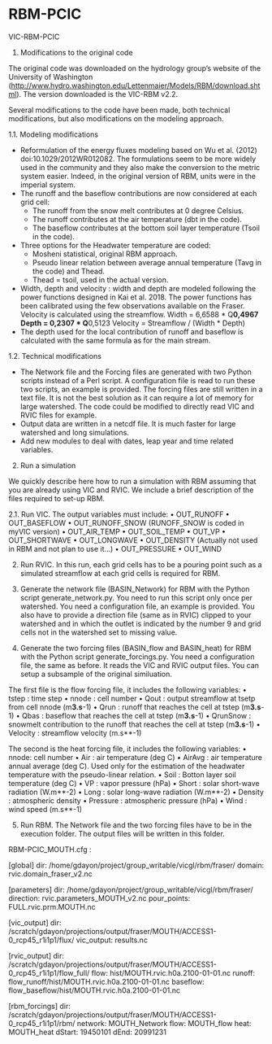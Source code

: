 # RBM-PCIC
VIC-RBM-PCIC

1. Modifications to the original code

The original code was downloaded on the hydrology group’s website of the University of Washington (http://www.hydro.washington.edu/Lettenmaier/Models/RBM/download.shtml). The version downloaded is the VIC-RBM v2.2.

Several modifications to the code have been made, both technical modifications, but also modifications on the modeling approach.

1.1. Modeling modifications
- Reformulation of the energy fluxes modeling based on Wu et al. (2012) doi:10.1029/2012WR012082. The formulations seem to be more widely used in the community and they also make the conversion to the metric system easier. Indeed, in the original version of RBM, units were in the imperial system.
- The runoff and the baseflow contributions are now considered at each grid cell:
     - The runoff from the snow melt contributes at 0 degree Celsius.
     - The runoff contributes at the air temperature (dbt in the code).
     - The baseflow contributes at the bottom soil layer temperature (Tsoil in the code).
- Three options for the Headwater temperature are coded:
     - Mosheni statistical, original RBM approach.
     - Pseudo linear relation between average annual temperature (Tavg in the code) and Thead.
     - Thead = tsoil, used in the actual version.
- Width, depth and velocity : width and depth are modeled following the power functions designed in Kai et al. 2018. The power functions has been calibrated using the few observations available on the Fraser. Velocity is calculated using the streamflow.
		Width = 6,6588 * Q**0,4967
		Depth = 0,2307 * Q**0,5123
		Velocity = Streamflow / (Width * Depth)
- The depth used for the local contribution of runoff and baseflow is calculated with the same formula as for the main stream.

1.2. Technical modifications
- The Network file and the Forcing files are generated with two Python scripts instead of a Perl script. A configuration file is read to run these two scripts, an example is provided. The forcing files are still written in a text file. It is not the best solution as it can require a lot of memory for large watershed. The code could be modified to directly read VIC and RVIC files for example.
- Output data are written in a netcdf file. It is much faster for large watershed and long simulations.
- Add new modules to deal with dates, leap year and time related variables.


2. Run a simulation

We quickly describe here how to run a simulation with RBM assuming that you are already using VIC and RVIC. We include a brief description of the files required to set-up RBM.

2.1. Run VIC. The output variables must include:
•	OUT_RUNOFF
•	OUT_BASEFLOW
•	OUT_RUNOFF_SNOW (RUNOFF_SNOW is coded in myVIC version)
•	OUT_AIR_TEMP
•	OUT_SOIL_TEMP
•	OUT_VP
•	OUT_SHORTWAVE
•	OUT_LONGWAVE
•	OUT_DENSITY (Actually not used in RBM and not plan to use it…)
•	OUT_PRESSURE
•	OUT_WIND

2. Run RVIC. In this run, each grid cells has to be a pouring point such as a simulated streamflow at each grid cells is required for RBM.

3. Generate the network file (BASIN_Network) for RBM with the Python script generate_network.py. You need to run this script only once per watershed. You need a configuration file, an example is provided. You also have to provide a direction file (same as in RVIC) clipped to your watershed and in which the outlet is indicated by the number 9 and grid cells not in the watershed set to missing value.
 
4. Generate the two forcing files (BASIN_flow and BASIN_heat) for RBM with the Python script generate_forcings.py. You need a configuration file, the same as before. It reads the VIC and RVIC output files. You can setup a subsample of the original similuation.

The first file is the flow forcing file, it includes the following variables:
•	tstep : time step
•	nnode : cell number
•	Qout : output streamflow at tsetp from cell nnode (m**3.s**-1)
•	Qrun : runoff that reaches the cell at tstep (m**3.s**-1)
•	Qbas : baseflow that reaches the cell at tstep (m**3.s**-1)
•	QrunSnow : snowmelt contribution to the runoff that reaches the cell at tstep (m**3.s**-1)
•	Velocity : streamflow velocity (m.s**-1)

The second is the heat forcing file, it includes the following variables:
•	nnode: cell number
•	Air : air temperature (deg C)
•	AirAvg : air temperature annual average (deg C). Used only for the estimation of the headwater temperature with the pseudo-linear relation.
•	Soil : Botton layer soil temperature (deg C)
•	VP : vapor pressure (hPa)
•	Short : solar short-wave radiation (W.m**-2)
•	Long : solar long-wave radiation (W.m**-2)
•	Density : atmospheric density
•	Pressure : atmospheric pressure (hPa)
•	Wind : wind speed (m.s**-1)

5. Run RBM. The Network file and the two forcing files have to be in the execution folder. The output files will be written in this folder.


RBM-PCIC_MOUTH.cfg :

[global]
dir:         /home/gdayon/project/group_writable/vicgl/rbm/fraser/
domain:      rvic.domain_fraser_v2.nc

[parameters]
dir:         /home/gdayon/project/group_writable/vicgl/rbm/fraser/
direction:   rvic.parameters_MOUTH_v2.nc
pour_points: FULL.rvic.prm.MOUTH.nc

[vic_output]
dir:         /scratch/gdayon/projections/output/fraser/MOUTH/ACCESS1-0_rcp45_r1i1p1/flux/
vic_output:  results.nc

[rvic_output]
dir:      /scratch/gdayon/projections/output/fraser/MOUTH/ACCESS1-0_rcp45_r1i1p1/flow_full/
flow:     hist/MOUTH.rvic.h0a.2100-01-01.nc
runoff:   flow_runoff/hist/MOUTH.rvic.h0a.2100-01-01.nc
baseflow: flow_baseflow/hist/MOUTH.rvic.h0a.2100-01-01.nc

[rbm_forcings]
dir:     /scratch/gdayon/projections/output/fraser/MOUTH/ACCESS1-0_rcp45_r1i1p1/rbm/
network: MOUTH_Network
flow:    MOUTH_flow
heat:    MOUTH_heat
dStart:  19450101
dEnd:    20991231

